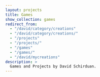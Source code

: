 ```yaml
---
layout: projects
title: Games
show_collection: games
redirect_from:
  - "/david/category/creations"
  - "/david/category/creations/"
  - "/projects"
  - "/projects/"
  - "/games"
  - "/games/"
  - "/david/mycreations"
description: >
  Games and Projects by David Schirduan.
---
```

